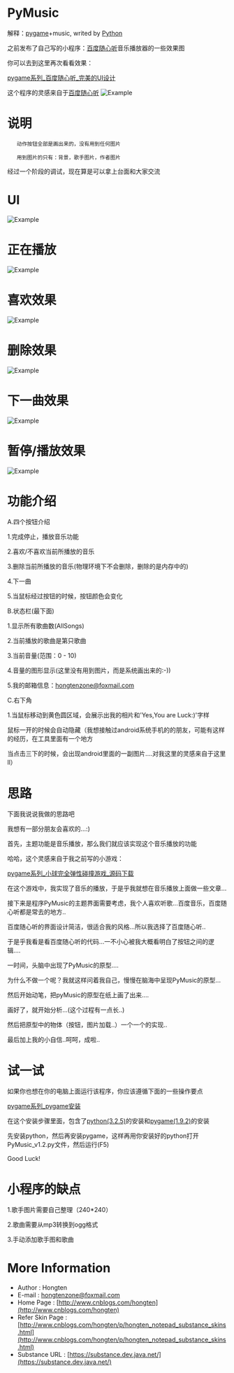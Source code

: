 ﻿# PyMusic

解释：[pygame](http://www.pygame.org)+music, writed by [Python](https://www.python.org)

之前发布了自己写的小程序：[百度随心听](http://fm.baidu.com/)音乐播放器的一些效果图

你可以去到这里再次看看效果：

[pygame系列_百度随心听_完美的UI设计](http://www.cnblogs.com/hongten/p/hongten_pygame_pymusic.html)

这个程序的灵感来自于[百度随心听](http://fm.baidu.com/)
![Example](https://github.com/Hongten/PyMusic/blob/master/images/o_hongten_pygame_fm.png)

# 说明

       动作按钮全部是画出来的，没有用到任何图片

       用到图片的只有：背景，歌手图片，作者图片

经过一个阶段的调试，现在算是可以拿上台面和大家交流

# UI
![Example](https://github.com/Hongten/PyMusic/blob/master/images/o_hongten_pygame_pymusic1.png)

# 正在播放
![Example](https://github.com/Hongten/PyMusic/blob/master/images/o_hongten_pygame_pymusic2.png)

# 喜欢效果
![Example](https://github.com/Hongten/PyMusic/blob/master/images/o_hongten_pygame_pymusic3.png)

# 删除效果
![Example](https://github.com/Hongten/PyMusic/blob/master/images/o_hongten_pygame_pymusic4.png)

# 下一曲效果
![Example](https://github.com/Hongten/PyMusic/blob/master/images/o_hongten_pygame_pymusic5.png)

# 暂停/播放效果
![Example](https://github.com/Hongten/PyMusic/blob/master/images/o_hongten_pygame_pymusic6.png)

# 功能介绍

A.四个按钮介绍

 1.完成停止，播放音乐功能

 2.喜欢/不喜欢当前所播放的音乐

 3.删除当前所播放的音乐(物理环境下不会删除，删除的是内存中的)

 4.下一曲

 5.当鼠标经过按钮的时候，按钮颜色会变化

B.状态栏(最下面)

 1.显示所有歌曲数(AllSongs)

 2.当前播放的歌曲是第只歌曲

 3.当前音量(范围：0 - 10)

 4.音量的图形显示(这里没有用到图片，而是系统画出来的:-))

 5.我的邮箱信息：hongtenzone@foxmail.com

C.右下角

 1.当鼠标移动到黄色圆区域，会展示出我的相片和'Yes,You are Luck:)'字样

  鼠标一开的时候会自动隐藏（我想接触过android系统手机的的朋友，可能有这样的经历，在工具里面有一个地方

  当点击三下的时候，会出现android里面的一副图片....对我这里的灵感来自于这里ll）

# 思路

下面我说说我做的思路吧

我想有一部分朋友会喜欢的...:)

首先，主题功能是音乐播放，那么我们就应该实现这个音乐播放的功能

哈哈，这个灵感来自于我之前写的小游戏：

[pygame系列_小球完全弹性碰撞游戏_源码下载](http://www.cnblogs.com/hongten/p/hongten_pygame_pong.html)

在这个游戏中，我实现了音乐的播放，于是乎我就想在音乐播放上面做一些文章...

接下来是程序PyMusic的主题界面需要考虑，我个人喜欢听歌...百度音乐，百度随心听都是常去的地方..

百度随心听的界面设计简洁，很适合我的风格...所以我选择了百度随心听..

于是乎我看是看百度随心听的代码...一不小心被我大概看明白了按钮之间的逻辑....

一时间，头脑中出现了PyMusic的原型....

为什么不做一个呢？我就这样问着我自己，慢慢在脑海中呈现PyMusic的原型...

然后开始动笔，把pyMusic的原型在纸上画了出来....

画好了，就开始分析...(这个过程有一点长..)

然后把原型中的物体（按钮，图片加载..）一个一个的实现..

最后加上我的小自信..呵呵，成啦..

# 试一试

如果你也想在你的电脑上面运行该程序，你应该遵循下面的一些操作要点

[pygame系列_pygame安装](http://www.cnblogs.com/hongten/p/hongten_pygame_install.html)

在这个安装步骤里面，包含了[python(3.2.5)](http://www.python.org/ftp/python/3.2.5/python-3.2.5.msi)的安装和[pygame(1.9.2)](http://pygame.org/ftp/pygame-1.9.2a0.win32-py3.2.msi)的安装

先安装python，然后再安装pygame，这样再用你安装好的python打开PyMusic_v1.2.py文件，然后运行(F5)

Good Luck!

# 小程序的缺点

   1.歌手图片需要自己整理（240*240）

   2.歌曲需要从mp3转换到ogg格式

   3.手动添加歌手图和歌曲
   
# More Information

* Author            : Hongten
* E-mail            : [hongtenzone@foxmail.com](mailto:hongtenzone@foxmail.com)
* Home Page         : [http://www.cnblogs.com/hongten](http://www.cnblogs.com/hongten)
* Refer Skin Page   : [http://www.cnblogs.com/hongten/p/hongten_notepad_substance_skins.html](http://www.cnblogs.com/hongten/p/hongten_notepad_substance_skins.html)
* Substance URL     : [https://substance.dev.java.net/](https://substance.dev.java.net/)
